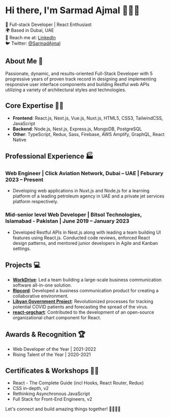 # Hi there, I'm Sarmad Ajmal 👋👋👋

🚀 Full-stack Developer | React Enthusiast  
🌍 Based in Dubai, UAE  
💼 Reach me at: [LinkedIn](https://www.linkedin.com/in/sarmad-ajmal)   
🐦 Twitter: [@SarmadAjmal](https://twitter.com/SarmadAjmal)   

## About Me 🤵
Passionate, dynamic, and results-oriented Full-Stack Developer with 5 progressive years of proven track record in designing and implementing responsive user interface components and building Restful web APIs utilizing a variety of architectural styles and technologies.

## Core Expertise 🤹‍♂️
- **Frontend**: React.js, Next.js, Vue.js, Nuxt.js, HTML5, CSS3, TailwindCSS, JavaScript
- **Backend**: Node.js, Nest.js, Express.js, MongoDB, PostgreSQL
- **Other**: TypeScript, Redux, Sass, Firebase, AWS Amplify, GraphQL, React Native

## Professional Experience 🏭
### Web Engineer | Click Aviation Network, Dubai – UAE | Feburary 2023 – Present
- Developing web applications in Nuxt.js and Node.js for a learning platform of a leading petroleum agency in UAE and a private jet services platform respectively.

### Mid-senior level Web Developer | Bitsol Technologies, Islamabad - Pakistan | June 2019 – January 2023
- Developed Restful APIs in Nest.js along with leading a team building UI features using React.js. Conducted code reviews, enforced React design patterns, and mentored junior developers in Agile and Kanban settings.

## Projects 💻
- **[WorkDrive](https://www.workdrive.com/)**: Led a team building a large-scale business communication software all-in-one solution.
- **[Ripcord](https://ripcord.io/)**: Developed a business communication product for creating a collaborative environment.
- **[Libyan Government Project](#)**: Revolutionized processes for tracking potential COVID patients and forecasting the spread of the virus.
- **[react-orgchart](https://github.com/sarmad-ajmal/react-orgchart)**: Contributed to the development of an open-source organizational chart component for React.

## Awards & Recognition 🏆
- Web Developer of the Year | 2021-2022
- Rising Talent of the Year | 2020-2021

## Certificates & Workshops 🧑‍🎓
- React - The Complete Guide (incl Hooks, React Router, Redux)
- CSS in-depth, v2
- Rethinking Asynchronous JavaScript
- Full Stack for Front-End Engineers, v2

Let's connect and build amazing things together! 🤗🤗🤗🤗
